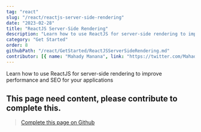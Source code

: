 ```yaml
---
tag: "react"
slug: "/react/reactjs-server-side-rendering"
date: "2023-02-28"
title: "ReactJS Server-Side Rendering"
description: "Learn how to use ReactJS for server-side rendering to improve performance and SEO for your applications"
category: "Get Started"
order: 8
githubPath: "/react/GetStarted/ReactJSServerSideRendering.md"
contributor: [{ name: "Mahady Manana", link: "https://twitter.com/MahadyManana" }]
---
```



Learn how to use ReactJS for server-side rendering to improve performance and SEO for your applications

## This page need content, please contribute to complete this.


> <a href="https://github.com/mahady-manana/betatuto-docs/tree/main/docs/react/GetStarted/ReactJSServerSideRendering.md" target="_blank">Complete this page on Github</a>



